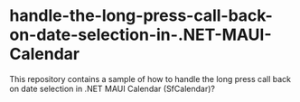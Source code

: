 # handle-the-long-press-call-back-on-date-selection-in-.NET-MAUI-Calendar
This repository contains a sample of how to handle the long press call back on date selection in .NET MAUI Calendar (SfCalendar)?
